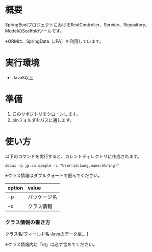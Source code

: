 # 概要
SpringBootプロジェクトにおけるRestController、Service、Repository、ModelのScaffoldツールです。

※ORMは、SpringData（JPA）を利用しています。

# 実行環境

- Java8以上

# 準備

1. このリポジトリをクローンします。
2. binフォルダをパスに通します。

# 使い方 

以下のコマンドを実行すると、カレントディレクトリに作成されます。

```
sbcui -p jp.co.sample -c "User[id:Long,name:String]"
```
※クラス情報はダブルクォートで囲んでください。

|option|value|
|:--|:--|
|-p|パッケージ名|
|-c|クラス情報|

### クラス情報の書き方

クラス名[フィールド名:Javaのデータ型,...]

※クラス情報内に「id」は必ず含めてください。

